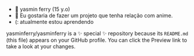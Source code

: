 - 👋  yasmin ferry (15 y.o)
- 👀 Eu gostaria de fazer um projeto que tenha relação com anime.
- (:   atualmente estou aprendendo

yasminferry/yasminferry is a ✨ special ✨ repository because its `README.md` (this file) appears on your GitHub profile.
You can click the Preview link to take a look at your changes.

